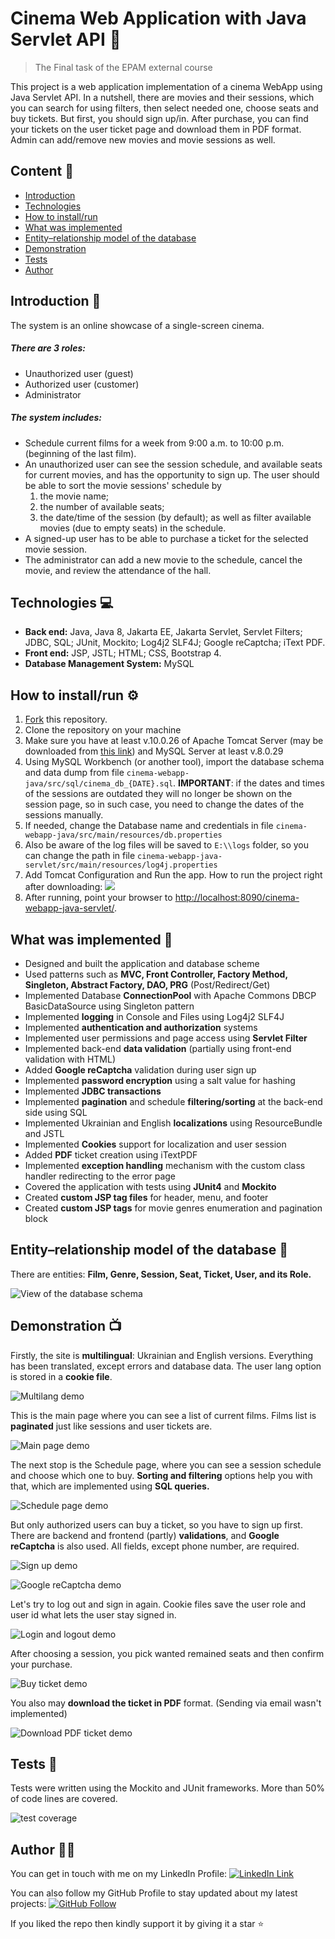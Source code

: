 # Cinema Web Application with Java Servlet API :movie_camera:
> The Final task of the EPAM external course

This project is a web application implementation of a cinema WebApp using Java Servlet API.
In a nutshell, there are movies and their sessions, which you can search for using filters, then select needed one, choose seats and buy tickets. But first, you should sign up/in. After purchase, you can find your tickets on the user ticket page and download them in PDF format. Admin can add/remove new movies and movie sessions as well.

## Content :bookmark_tabs:
- [Introduction](#introduction-wave)
- [Technologies](#technologies-computer)
- [How to install/run](#how-to-installrun-gear)
- [What was implemented](#what-was-implemented-wrench)
- [Entity–relationship model of the database](#entityrelationship-model-of-the-database-triangular_flag_on_post)
- [Demonstration](#demonstration-tv)
- [Tests](#tests-hammer)
- [Author](#author-raising_hand_man)

## Introduction :wave:
The system is an online showcase of a single-screen cinema.
##### There are 3 roles:
+ Unauthorized user (guest)
+ Authorized user (customer)
+ Administrator

##### The system includes:
+ Schedule current films for a week from 9:00 a.m. to 10:00 p.m. (beginning of the last film).
+ An unauthorized user can see the session schedule, and available seats for current movies, and has the opportunity to sign up. The user should be able to sort the movie sessions' schedule by 
    1) the movie name;
    2) the number of available seats; 
    3) the date/time of the session (by default); as well as filter available movies (due to empty seats) in the schedule.
+ A signed-up user has to be able to purchase a ticket for the selected movie session.
+ The administrator can add a new movie to the schedule, cancel the movie, and review the attendance of the hall.

## Technologies :computer:
+ **Back end:** Java, Java 8, Jakarta EE, Jakarta Servlet, Servlet Filters; JDBC, SQL; JUnit, Mockito; Log4j2 SLF4J; Google reCaptcha; iText PDF.
+ **Front end:** JSP, JSTL; HTML; CSS, Bootstrap 4.
+ **Database Management System:** MySQL

## How to install/run :gear:

1. [Fork](https://github.com/YehorLiannyk/cinema-webapp-java/fork) this repository.
2. Clone the repository on your machine
3. Make sure you have at least v.10.0.26 of Apache Tomcat Server (may be downloaded from [this link](https://tomcat.apache.org/download-10.cgi)) and MySQL Server at least v.8.0.29
4. Using MySQL Workbench (or another tool), import the database schema and data dump from file `cinema-webapp-java/src/sql/cinema_db_{DATE}.sql`. **IMPORTANT**: if the dates and times of the sessions are outdated they will no longer be shown on the session page, so in such case, you need to change the dates of the sessions manually.
5. If needed, change the Database name and credentials in file `cinema-webapp-java/src/main/resources/db.properties`
6. Also be aware of the log files will be saved to `E:\\logs` folder, so you can change the path in file `cinema-webapp-java-servlet/src/main/resources/log4j.properties`
4. Add Tomcat Configuration and Run the app. How to run the project right after downloading:
![](https://user-images.githubusercontent.com/67739980/217591027-94fbdcb5-4eef-490b-85d0-55db405832ce.gif)
6. After running, point your browser to [http://localhost:8090/cinema-webapp-java-servlet/](http://localhost:8090/cinema-webapp-java-servlet/).

## What was implemented :wrench:

+ Designed and built the application and database scheme
+ Used patterns such as **MVC, Front Controller, Factory Method, Singleton, Abstract Factory, DAO, PRG** (Post/Redirect/Get)
+ Implemented Database **ConnectionPool** with Apache Commons DBCP BasicDataSource using Singleton pattern
+ Implemented **logging** in Console and Files using Log4j2 SLF4J
+ Implemented **authentication and authorization** systems
+ Implemented user permissions and page access using **Servlet Filter**
+ Implemented back-end **data validation** (partially using front-end validation with HTML)
+ Added **Google reCaptcha** validation during user sign up
+ Implemented **password encryption** using a salt value for hashing
+ Implemented **JDBC transactions**
+ Implemented **pagination** and schedule **filtering/sorting** at the back-end side using SQL
+ Implemented Ukrainian and English **localizations** using ResourceBundle and JSTL
+ Implemented **Cookies** support for localization and user session
+ Added **PDF** ticket creation using iTextPDF
+ Implemented **exception handling** mechanism with the custom class handler redirecting to the error page
+ Covered the application with tests using **JUnit4** and **Mockito**
+ Created **custom JSP tag files** for header, menu, and footer
+ Created **custom JSP tags** for movie genres enumeration and pagination block

## Entity–relationship model of the database :triangular_flag_on_post:
There are entities: **Film, Genre, Session, Seat, Ticket, User, and its Role.**

![View of the database schema](https://github.com/YehorLiannyk/cinema-webapp-java-servlet/blob/master/.github/docs/pics/erm.png?raw=true)

## Demonstration :tv:

Firstly, the site is **multilingual**: Ukrainian and English versions. Everything has been translated, except errors and database data. The user lang option is stored in a **cookie file**.

![Multilang demo](https://github.com/YehorLiannyk/cinema-webapp-java-servlet/blob/master/.github/docs/pics/multilang.gif?raw=true)

This is the main page where you can see a list of current films. Films list is **paginated** just like sessions and user tickets are.

![Main page demo](https://github.com/YehorLiannyk/cinema-webapp-java-servlet/blob/master/.github/docs/pics/main-page.gif?raw=true)

The next stop is the Schedule page, where you can see a session schedule and choose which one to buy. **Sorting and filtering** options help you with that, which are implemented using **SQL queries.**

![Schedule page demo](https://github.com/YehorLiannyk/cinema-webapp-java-servlet/blob/master/.github/docs/pics/sessions-page.gif?raw=true)

But only authorized users can buy a ticket, so you have to sign up first. There are backend and frontend (partly) **validations**, and **Google reCaptcha** is also used. All fields, except phone number, are required. 

![Sign up demo](https://github.com/YehorLiannyk/cinema-webapp-java-servlet/blob/master/.github/docs/pics/signup.gif?raw=true)

![Google reCaptcha demo](https://github.com/YehorLiannyk/cinema-webapp-java-servlet/blob/master/.github/docs/pics/recaptcha.gif?raw=true)

Let's try to log out and sign in again. Cookie files save the user role and user id what lets the user stay signed in.

![Login and logout demo](https://github.com/YehorLiannyk/cinema-webapp-java-servlet/blob/master/.github/docs/pics/logout-login.gif?raw=true)

After choosing a session, you pick wanted remained seats and then confirm your purchase. 

![Buy ticket demo](https://github.com/YehorLiannyk/cinema-webapp-java-servlet/blob/master/.github/docs/pics/buy-ticket.gif?raw=true)

You also may **download the ticket in PDF** format. (Sending via email wasn't implemented)

![Download PDF ticket demo](https://github.com/YehorLiannyk/cinema-webapp-java-servlet/blob/master/.github/docs/pics/download-ticket.gif?raw=true)


## Tests :hammer:
Tests were written using the Mockito and JUnit frameworks. More than 50% of code lines are covered.

![test coverage](https://github.com/YehorLiannyk/cinema-webapp-java-servlet/blob/master/.github/docs/pics/test-coverage.png?raw=true)

## Author :raising_hand_man:
You can get in touch with me on my LinkedIn Profile: [![LinkedIn Link](https://img.shields.io/badge/Connect-YehorLiannyk-blue.svg?logo=linkedin&longCache=true&style=social&label=Follow)](https://www.linkedin.com/in/yehor-liannyk/)

You can also follow my GitHub Profile to stay updated about my latest projects: [![GitHub Follow](https://img.shields.io/badge/Connect-YehorLiannyk-blue.svg?logo=Github&longCache=true&style=social&label=Follow)](https://github.com/YehorLiannyk)

If you liked the repo then kindly support it by giving it a star ⭐ 

